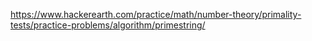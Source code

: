 https://www.hackerearth.com/practice/math/number-theory/primality-tests/practice-problems/algorithm/primestring/
